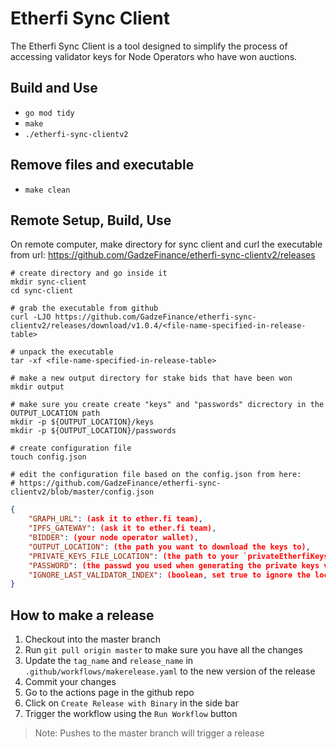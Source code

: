 # Etherfi Sync Client
The Etherfi Sync Client is a tool designed to simplify the process of accessing validator keys for Node Operators who have won auctions.

## Build and Use
* `go mod tidy`
* `make`
* `./etherfi-sync-clientv2`

## Remove files and executable
* `make clean`

## Remote Setup, Build, Use
On remote computer, make directory for sync client and curl the executable from url:  https://github.com/GadzeFinance/etherfi-sync-clientv2/releases
```shell
# create directory and go inside it
mkdir sync-client
cd sync-client

# grab the executable from github
curl -LJO https://github.com/GadzeFinance/etherfi-sync-clientv2/releases/download/v1.0.4/<file-name-specified-in-release-table>

# unpack the executable
tar -xf <file-name-specified-in-release-table>

# make a new output directory for stake bids that have been won
mkdir output

# make sure you create create "keys" and "passwords" dicrectory in the OUTPUT_LOCATION path
mkdir -p ${OUTPUT_LOCATION}/keys
mkdir -p ${OUTPUT_LOCATION}/passwords

# create configuration file
touch config.json

# edit the configuration file based on the config.json from here:
# https://github.com/GadzeFinance/etherfi-sync-clientv2/blob/master/config.json
```
```json
{
	"GRAPH_URL": (ask it to ether.fi team),
	"IPFS_GATEWAY": (ask it to ether.fi team),
	"BIDDER": (your node operator wallet),
	"OUTPUT_LOCATION": (the path you want to download the keys to),
	"PRIVATE_KEYS_FILE_LOCATION": (the path to your `privateEtherfiKeystore-….json`),
	"PASSWORD": (the passwd you used when generating the private keys via etherfi-desktop-app),
	"IGNORE_LAST_VALIDATOR_INDEX": (boolean, set true to ignore the local database and iterate over all validator bids from thegraph)
}
```

## How to make a release
1. Checkout into the master branch
2. Run `git pull origin master` to make sure you have all the changes
3. Update the `tag_name` and `release_name` in `.github/workflows/makerelease.yaml` to the new version of the release
4. Commit your changes
5. Go to the actions page in the github repo
6. Click on `Create Release with Binary` in the side bar
7. Trigger the workflow using the `Run Workflow` button
> Note: Pushes to the master branch will trigger a release

